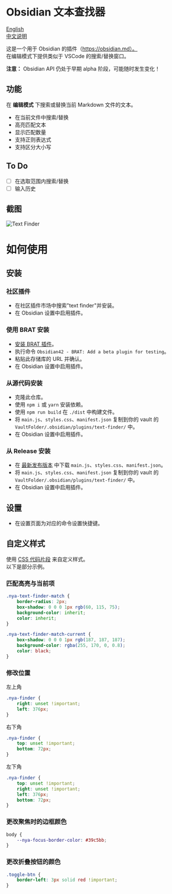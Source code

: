 # Obsidian 文本查找器

[English](README.md)  
[中文说明](README-zh_CN.md)

这是一个用于 Obsidian 的插件（https://obsidian.md）。  
在编辑模式下提供类似于 VSCode 的搜索/替换窗口。

**注意：** Obsidian API 仍处于早期 alpha 阶段，可能随时发生变化！

## 功能

在 **编辑模式** 下搜索或替换当前 Markdown 文件的文本。

-   在当前文件中搜索/替换
-   高亮匹配文本
-   显示匹配数量
-   支持正则表达式
-   支持区分大小写

## To Do

-   [ ] 在选取范围内搜索/替换
-   [ ] 输入历史

## 截图

![Text Finder](https://github.com/nyable/obsidian-text-finder/blob/master/screenshot/demo.gif?raw=true)

# 如何使用

## 安装

### 社区插件

-   在社区插件市场中搜索"text finder"并安装。
-   在 Obsidian 设置中启用插件。

### 使用 BRAT 安装

-   [安装 BRAT 插件](https://obsidian.md/plugins?id=obsidian42-brat)。
-   执行命令 `Obsidian42 - BRAT: Add a beta plugin for testing`。
-   粘贴此存储库的 URL 并确认。
-   在 Obsidian 设置中启用插件。

### 从源代码安装

-   克隆此仓库。
-   使用 `npm i` 或 `yarn` 安装依赖。
-   使用 `npm run build` 在 `./dist` 中构建文件。
-   将 `main.js`、`styles.css`、`manifest.json` 复制到你的 vault 的 `VaultFolder/.obsidian/plugins/text-finder/` 中。
-   在 Obsidian 设置中启用插件。

### 从 Release 安装

-   在 [最新发布版本](https://github.com/nyable/obsidian-text-finder/releases/latest) 中下载 `main.js`、`styles.css`、`manifest.json`。
-   将 `main.js`、`styles.css`、`manifest.json` 复制到你的 vault 的 `VaultFolder/.obsidian/plugins/text-finder/` 中。
-   在 Obsidian 设置中启用插件。

## 设置

-   在设置页面为对应的命令设置快捷键。

## 自定义样式

使用 [CSS 代码片段](https://help.obsidian.md/Extending+Obsidian/CSS+snippets) 来自定义样式。  
以下是部分示例。

### 匹配高亮与当前项

```css
.nya-text-finder-match {
	border-radius: 2px;
	box-shadow: 0 0 0 1px rgb(60, 115, 75);
	background-color: inherit;
	color: inherit;
}

.nya-text-finder-match-current {
	box-shadow: 0 0 0 1px rgb(187, 187, 187);
	background-color: rgba(255, 170, 0, 0.8);
	color: black;
}
```

### 修改位置

左上角

```css
.nya-finder {
	right: unset !important;
	left: 376px;
}
```

右下角

```css
.nya-finder {
	top: unset !important;
	bottom: 72px;
}
```

左下角

```css
.nya-finder {
	top: unset !important;
	right: unset !important;
	left: 376px;
	bottom: 72px;
}
```

### 更改聚焦时的边框颜色

```css
body {
	--nya-focus-border-color: #39c5bb;
}
```

### 更改折叠按钮的颜色

```css
.toggle-btn {
	border-left: 3px solid red !important;
}
```
